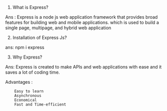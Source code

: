 1. What is Express?


Ans : Express is a node js web application framework that provides broad features for building web and mobile applications. 
which is used to build a single page, multipage, and hybrid web application


2. Installation of Express Js?

  ans:  npm i express

3. Why Express?

 Ans: Express is created to make APIs and web applications with ease and it saves a lot of coding time.
 
  Advantages :

        Easy to learn
        Asynchronous
        Economical 
        Fast and Time-efficient
  